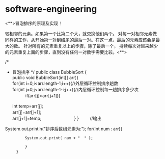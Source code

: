 # software-engineering

<**>冒泡排序的原理及实现！


较相邻的元素。如果第一个比第二个大，就交换他们两个。 
对每一对相邻元素做同样的工作，从开始第一对到结尾的最后一对。在这一点，最后的元素应该会是最大的数。 
针对所有的元素重复以上的步骤，除了最后一个。
持续每次对越来越少的元素重复上面的步骤，直到没有任何一对数字需要比较。<**>

/*
 * 冒泡排序
 */
public class BubbleSort {   
public void BubbleSort(int[] arr){  
for(int i=0;i<arr.length-1;i++){//外层循环控制排序趟数  
for(int j=0;j<arr.length-1-i;j++){//内层循环控制每一趟排序多少次
　　　if(arr[j]>arr[j+1]){
  
    int temp=arr[j];
　　　　　　　　    
            arr[j]=arr[j+1];
　　　　　　　　 　  
            arr[j+1]=temp;
　　　　　　　 }
        }
　　
        //输出
  
  System.out.println("排序后数组元素为:");
          for(int num : arr){
 
             System.out.print( num + "  " );
 
             }
         }　　
 
 



